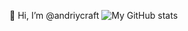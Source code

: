 👋 Hi, I’m @andriycraft
![My GitHub stats](https://github-readme-stats.vercel.app/api?username=andriycraft&count_private=true)
